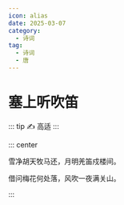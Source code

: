 ```yaml
---
icon: alias
date: 2025-03-07
category:
  - 诗词
tag:
  - 诗词
  - 唐
---
```


# 塞上听吹笛

<!-- more -->

::: tip ✍️ 
高适
:::

::: center

雪净胡天牧马还，月明羌笛戍楼间。

借问梅花何处落，风吹一夜满关山。

:::